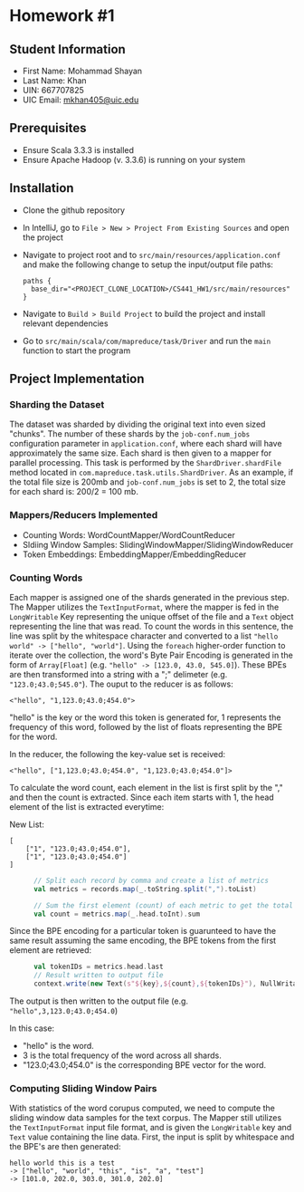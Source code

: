 # Homework #1

## Student Information
- First Name: Mohammad Shayan
- Last Name: Khan
- UIN: 667707825
- UIC Email: mkhan405@uic.edu

## Prerequisites
- Ensure Scala 3.3.3 is installed
- Ensure Apache Hadoop (v. 3.3.6) is running on your system 

## Installation
- Clone the github repository
- In IntelliJ, go to `File > New > Project From Existing Sources` and open the project
- Navigate to project root and to `src/main/resources/application.conf` and make the following change to setup the input/output file paths:
  
  ```
  paths {
    base_dir="<PROJECT_CLONE_LOCATION>/CS441_HW1/src/main/resources"
  }

  ```
- Navigate to `Build > Build Project` to build the project and install relevant dependencies
- Go to `src/main/scala/com/mapreduce/task/Driver` and run the `main` function to start the program

## Project Implementation

### Sharding the Dataset
The dataset was sharded by dividing the original text into even sized "chunks". The number of these shards by the `job-conf.num_jobs` configuration parameter in `application.conf`, where each shard will have approximately the same size. Each shard is then given to a mapper for parallel processing. This task is performed by the `ShardDriver.shardFile` method located in `com.mapreduce.task.utils.ShardDriver`. As an example, if the total file size is 200mb and `job-conf.num_jobs` is set to 2, the total size for each shard is: 200/2 = 100 mb.

### Mappers/Reducers Implemented

- Counting Words: WordCountMapper/WordCountReducer
- Sldiing Window Samples: SlidingWindowMapper/SlidingWindowReducer
- Token Embeddings: EmbeddingMapper/EmbeddingReducer

### Counting Words

Each mapper is assigned one of the shards generated in the previous step. The Mapper utilizes the `TextInputFormat`, where the mapper is fed in the `LongWritable` Key representing the unique offset of the file and a `Text` object representing the line that was read. To count the words in this sentence, the line was split by the whitespace character and converted to a list `"hello world" -> ["hello", "world"]`. Using the `foreach` higher-order function to iterate over the collection, the word's Byte Pair Encoding is generated in the form of `Array[Float]` (e.g. `"hello" -> [123.0, 43.0, 545.0]`). These BPEs are then transformed into a string with a ";" delimeter (e.g. `"123.0;43.0;545.0"`). The ouput to the reducer is as follows:

```
<"hello", "1,123.0;43.0;454.0"> 
```
"hello" is the key or the word this token is generated for, 1 represents the frequency of this word, followed by the list of floats representing the BPE for the word.

In the reducer, the following the key-value set is received:

```
<"hello", ["1,123.0;43.0;454.0", "1,123.0;43.0;454.0"]> 
```

To calculate the word count, each element in the list is first split by the "," and then the count is extracted. Since each item starts with 1, the head element of the list is extracted everytime:

New List:
```
[
    ["1", "123.0;43.0;454.0"],
    ["1", "123.0;43.0;454.0"]
]
```

```scala
      // Split each record by comma and create a list of metrics
      val metrics = records.map(_.toString.split(",").toList)

      // Sum the first element (count) of each metric to get the total count for the word
      val count = metrics.map(_.head.toInt).sum

```

Since the BPE encoding for a particular token is guarunteed to have the same result assuming the same encoding, the BPE tokens from the first element are retrieved:
```scala
      val tokenIDs = metrics.head.last
      // Result written to output file
      context.write(new Text(s"${key},${count},${tokenIDs}"), NullWritable.get())
```
The output is then written to the output file (e.g. `"hello",3,123.0;43.0;454.0`)

In this case:
  - "hello" is the word.
  - 3 is the total frequency of the word across all shards.
  - "123.0;43.0;454.0" is the corresponding BPE vector for the word.


### Computing Sliding Window Pairs

With statistics of the word corupus computed, we need to compute the sliding window data samples for the text corpus. The Mapper still utilizes the `TextInputFormat` input file format, and is given the `LongWritable` key and `Text` value containing the line data. First, the input is split by whitespace and the BPE's are then generated:

```
hello world this is a test
-> ["hello", "world", "this", "is", "a", "test"]
-> [101.0, 202.0, 303.0, 301.0, 202.0]
```
